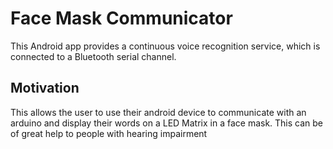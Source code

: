 # Face Mask Communicator

This Android app provides a continuous voice recognition service, which is connected to a Bluetooth serial channel.

## Motivation

This allows the user to use their android device to communicate with an arduino and display their words on a LED Matrix
in a face mask. This can be of great help to people with hearing impairment
